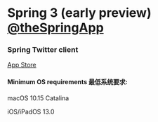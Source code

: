 # Spring 3 (early preview) [@theSpringApp](https://twitter.com/theSpringApp)
### Spring Twitter client

[App Store](https://geo.itunes.apple.com/app/id1508706541)

#### Minimum OS requirements 最低系统要求: 

macOS 10.15 Catalina

iOS/iPadOS 13.0

